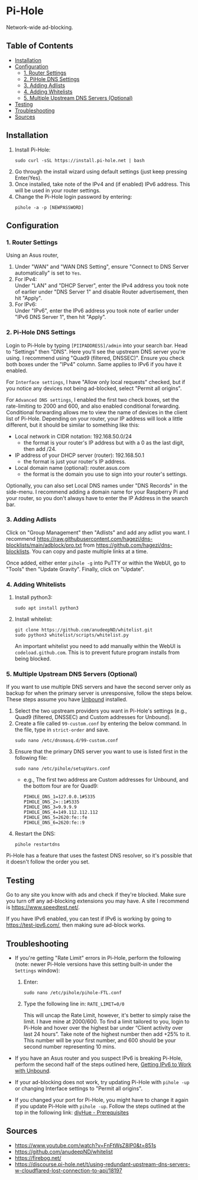 # Pi-Hole

Network-wide ad-blocking.

## Table of Contents

- [Installation](#installation)
- [Configuration](#configuration)
  - [1. Router Settings](#1-router-settings)
  - [2. PiHole DNS Settings](#2-pi-hole-dns-settings)
  - [3. Adding Adlists](#3-adding-adlists)
  - [4. Adding Whitelists](#4-adding-whitelists)
  - [5. Multiple Upstream DNS Servers (Optional)](#5-multiple-upstream-dns-servers-optional)
- [Testing](#testing)
- [Troubleshooting](#troubleshooting)
- [Sources](#sources)

## Installation

1. Install Pi-Hole:
   ```
   sudo curl -sSL https://install.pi-hole.net | bash
   ```
2. Go through the install wizard using default settings (just keep pressing Enter/Yes).
3. Once installed, take note of the IPv4 and (if enabled) IPv6 address. This will be used in your router settings.
4. Change the Pi-Hole login password by entering:
   ```
   pihole -a -p [NEWPASSWORD]
   ```

## Configuration

### 1. Router Settings

Using an Asus router,

1. Under "WAN" and "WAN DNS Setting", ensure "Connect to DNS Server automatically" is set to `Yes`.
2. For IPv4: <br>
   Under "LAN" and "DHCP Server", enter the IPv4 address you took note of earlier under "DNS Server 1" and disable Router advertisement, then hit "Apply".
3. For IPv6: <br>
   Under "IPv6", enter the IPv6 address you took note of earlier under "IPv6 DNS Server 1", then hit "Apply".

### 2. Pi-Hole DNS Settings

Login to Pi-Hole by typing `[PIIPADDRESS]/admin` into your search bar. Head to "Settings" then "DNS". Here you'll see the upstream DNS server you're using. I recommend using "Quad9 (filtered, DNSSEC)". Ensure you check both boxes under the "IPv4" column. Same applies to IPv6 if you have it enabled.

For `Interface settings`, I have "Allow only local requests" checked, but if you notice any devices not being ad-blocked, select "Permit all origins".

For `Advanced DNS settings`, I enabled the first two check boxes, set the rate-limiting to 2000 and 600, and also enabled conditional forwarding. Conditional forwarding allows me to view the name of devices in the client list of Pi-Hole. Depending on your router, your IP address will look a little different, but it should be similar to something like this:

- Local network in CIDR notation: 192.168.50.0/24
  - the format is your router's IP address but with a 0 as the last digit, then add /24.
- IP address of your DHCP server (router): 192.168.50.1
  - the format is just your router's IP address.
- Local domain name (optional): router.asus.com
  - the format is the domain you use to sign into your router's settings.

Optionally, you can also set Local DNS names under "DNS Records" in the side-menu. I recommend adding a domain name for your Raspberry Pi and your router, so you don't always have to enter the IP Address in the search bar.

### 3. Adding Adlists

Click on "Group Management" then "Adlists" and add any adlist you want. I recommend https://raw.githubusercontent.com/hagezi/dns-blocklists/main/adblock/pro.txt from https://github.com/hagezi/dns-blocklists. You can copy and paste multiple links at a time.

Once added, either enter `pihole -g` into PuTTY or within the WebUI, go to "Tools" then "Update Gravity". Finally, click on "Update".

### 4. Adding Whitelists

1. Install python3:
   ```
   sudo apt install python3
   ```
2. Install whitelist:
   ```
   git clone https://github.com/anudeepND/whitelist.git
   sudo python3 whitelist/scripts/whitelist.py
   ```
   An important whitelist you need to add manually within the WebUI is `codeload.github.com`. This is to prevent future program installs from being blocked.

### 5. Multiple Upstream DNS Servers (Optional)

If you want to use multiple DNS servers and have the second server only as backup for when the primary server is unresponsive, follow the steps below. These steps assume you have [Unbound](/Pi-Guide/Unbound.md) installed.

1. Select the two upstream providers you want in Pi-Hole's settings (e.g., Quad9 (filtered, DNSSEC) and Custom addresses for Unbound).
2. Create a file called `99-custom.conf` by entering the below command. In the file, type in `strict-order` and save.
   ```
   sudo nano /etc/dnsmasq.d/99-custom.conf
   ```
3. Ensure that the primary DNS server you want to use is listed first in the following file:
   ```
   sudo nano /etc/pihole/setupVars.conf
   ```
   - e.g., The first two address are Custom addresses for Unbound, and the bottom four are for Quad9:
     ```
     PIHOLE_DNS_1=127.0.0.1#5335
     PIHOLE_DNS_2=::1#5335
     PIHOLE_DNS_3=9.9.9.9
     PIHOLE_DNS_4=149.112.112.112
     PIHOLE_DNS_5=2620:fe::fe
     PIHOLE_DNS_6=2620:fe::9
     ```
4. Restart the DNS:
   ```
   pihole restartdns
   ```

Pi-Hole has a feature that uses the fastest DNS resolver, so it's possible that it doesn't follow the order you set.

## Testing

Go to any site you know with ads and check if they're blocked. Make sure you turn off any ad-blocking extensions you may have. A site I recommend is https://www.speedtest.net/.

If you have IPv6 enabled, you can test if IPv6 is working by going to https://test-ipv6.com/, then making sure ad-block works.

## Troubleshooting

- If you're getting "Rate Limit" errors in Pi-Hole, perform the following (note: newer Pi-Hole versions have this setting built-in under the `Settings` window):

  1. Enter:
     ```
     sudo nano /etc/pihole/pihole-FTL.conf
     ```
  2. Type the following line in: `RATE_LIMIT=0/0`
     
     This will uncap the Rate Limit, however, it's better to simply raise the limit. I have mine at 2000/600. To find a limit tailored to you, login to Pi-Hole and hover over the highest bar under “Client activity over last 24 hours”. Take note of the highest number then add +25% to it. This number will be your first number, and 600 should be your second number representing 10 mins.

- If you have an Asus router and you suspect IPv6 is breaking Pi-Hole, perform the second half of the steps outlined here, [Getting IPv6 to Work with Unbound](/Pi-Guide/Unbound.md#getting-ipv6-to-work-with-unbound).
- If your ad-blocking does not work, try updating Pi-Hole with `pihole -up` or changing Interface settings to "Permit all origins".
- If you changed your port for Pi-Hole, you might have to change it again if you update Pi-Hole with `pihole -up`. Follow the steps outlined at the top in the following link: [diyHue - Prerequisites](/Pi-Guide/diyHue.md#prerequisites)

## Sources

- https://www.youtube.com/watch?v=FnFtWsZ8IP0&t=851s
- https://github.com/anudeepND/whitelist
- https://firebog.net/
- https://discourse.pi-hole.net/t/using-redundant-upstream-dns-servers-w-cloudflared-lost-connection-to-api/18197
